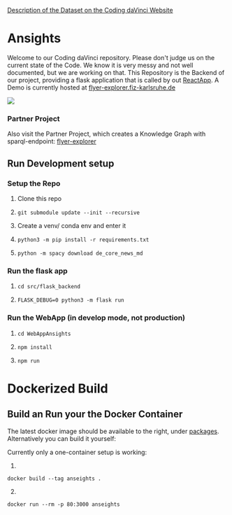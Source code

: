 [Description of the Dataset on the Coding daVinci Website](https://codingdavinci.de/daten/deutscher-reichsanzeiger-und-preussischer-staatsanzeiger)

# Ansights
Welcome to our Coding daVinci repository. Please don't judge us on the current state of the Code.
We  know it is very messy and not well documented, but we are working on that.
This Repository is the Backend of our project, providing a flask application that is called by out [ReactApp](https://github.com/SimeonAllmendinger/WebAppAnsights).
A Demo is currently hosted at [flyer-explorer.fiz-karlsruhe.de](https://flyer-explorer.fiz-karlsruhe.de)


![](data/animated_graph.gif)


### Partner Project
Also visit the Partner Project, which creates a Knowledge Graph with sparql-endpoint:
[flyer-explorer](https://github.com/ISE-FIZKarlsruhe/flyer-explorer)

## Run Development setup
### Setup the Repo
1. Clone this repo
2. 
    ```
    git submodule update --init --recursive
    ```
3. Create a venv/ conda env and enter it
4. 
    ```
    python3 -m pip install -r requirements.txt
    ```
5.
    ```
    python -m spacy download de_core_news_md
    ```
### Run the flask app
1. 
    ```
    cd src/flask_backend
    ```
2. 
    ```
    FLASK_DEBUG=0 python3 -m flask run
    ```

### Run the WebApp (in develop mode, not production)
1. 
    ```
    cd WebAppAnsights
    ```
2. 
    ```
    npm install
    ```
3. 
    ```
    npm run
    ```
    

# Dockerized Build
## Build an Run your the Docker Container
The latest docker image should be available to the right, under [packages](https://github.com/joelosw?tab=packages&repo_name=VisualAnzeights). Alternatively you can build it yourself:

Currently only a one-container setup is working:

1. 
```
docker build --tag anseights .
```
2. 
```
docker run --rm -p 80:3000 anseights
```